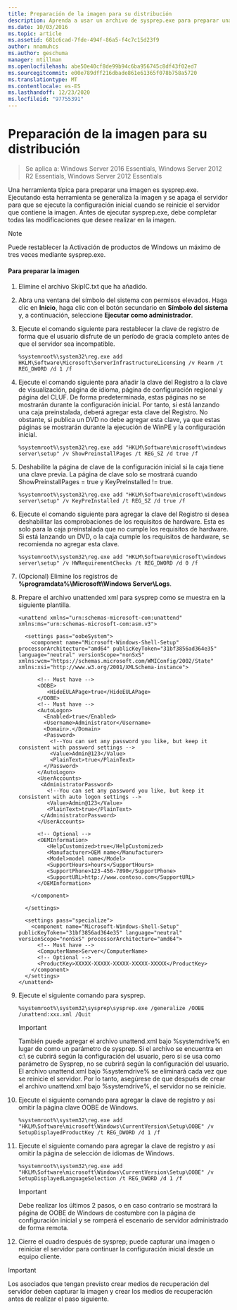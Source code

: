 ```yaml
---
title: Preparación de la imagen para su distribución
description: Aprenda a usar un archivo de sysprep.exe para preparar una imagen para la implementación.
ms.date: 10/03/2016
ms.topic: article
ms.assetid: 681c6cad-7fde-494f-86a5-f4c7c15d23f9
author: nnamuhcs
ms.author: geschuma
manager: mtillman
ms.openlocfilehash: abe50e40cf8de99b94c6ba956745c8df43f02ed7
ms.sourcegitcommit: e00e789dff216dbade861e61365f078b758a5720
ms.translationtype: MT
ms.contentlocale: es-ES
ms.lasthandoff: 12/23/2020
ms.locfileid: "97755391"
---
```

# <a name="preparing-the-image-for-deployment"></a>Preparación de la imagen para su distribución

>Se aplica a: Windows Server 2016 Essentials, Windows Server 2012 R2 Essentials, Windows Server 2012 Essentials

Una herramienta típica para preparar una imagen es sysprep.exe. Ejecutando esta herramienta se generaliza la imagen y se apaga el servidor para que se ejecute la configuración inicial cuando se reinicie el servidor que contiene la imagen. Antes de ejecutar sysprep.exe, debe completar todas las modificaciones que desee realizar en la imagen.

> [!NOTE]
>  Puede restablecer la Activación de productos de Windows un máximo de tres veces mediante sysprep.exe.

#### <a name="to-prepare-the-image"></a>Para preparar la imagen

1.  Elimine el archivo SkipIC.txt que ha añadido.

2.  Abra una ventana del símbolo del sistema con permisos elevados. Haga clic en **Inicio**, haga clic con el botón secundario en **Símbolo del sistema** y, a continuación, seleccione **Ejecutar como administrador**.

3.  Ejecute el comando siguiente para restablecer la clave de registro de forma que el usuario disfrute de un período de gracia completo antes de que el servidor sea incompatible.

    ```
    %systemroot%\system32\reg.exe add HKLM\Software\Microsoft\ServerInfrastructureLicensing /v Rearm /t REG_DWORD /d 1 /f
    ```

4.  Ejecute el comando siguiente para añadir la clave del Registro a la clave de visualización, página de idioma, página de configuración regional y página del CLUF. De forma predeterminada, estas páginas no se mostrarán durante la configuración inicial. Por tanto, si está lanzando una caja preinstalada, deberá agregar esta clave del Registro. No obstante, si publica un DVD no debe agregar esta clave, ya que estas páginas se mostrarán durante la ejecución de WinPE y la configuración inicial.

    ```
    %systemroot%\system32\reg.exe add "HKLM\Software\microsoft\windows server\setup" /v ShowPreinstallPages /t REG_SZ /d true /f
    ```

5.  Deshabilite la página de clave de la configuración inicial si la caja tiene una clave previa. La página de clave solo se mostrará cuando ShowPreinstallPages = true y KeyPreInstalled != true.

    ```
    %systemroot%\system32\reg.exe add "HKLM\Software\microsoft\windows server\setup" /v KeyPreInstalled /t REG_SZ /d true /f
    ```

6.  Ejecute el comando siguiente para agregar la clave del Registro si desea deshabilitar las comprobaciones de los requisitos de hardware. Esta es solo para la caja preinstalada que no cumple los requisitos de hardware. Si está lanzando un DVD, o la caja cumple los requisitos de hardware, se recomienda no agregar esta clave.

    ```
    %systemroot%\system32\reg.exe add "HKLM\Software\microsoft\windows server\setup" /v HWRequirementChecks /t REG_DWORD /d 0 /f
    ```

7.  (Opcional) Elimine los registros de **%programdata%\Microsoft\Windows Server\Logs**.

8.  Prepare el archivo unattended xml para sysprep como se muestra en la siguiente plantilla.

    ```
    <unattend xmlns="urn:schemas-microsoft-com:unattend" xmlns:ms="urn:schemas-microsoft-com:asm.v3">

      <settings pass="oobeSystem">
        <component name="Microsoft-Windows-Shell-Setup" processorArchitecture="amd64" publicKeyToken="31bf3856ad364e35" language="neutral" versionScope="nonSxS" xmlns:wcm="https://schemas.microsoft.com/WMIConfig/2002/State" xmlns:xsi="http://www.w3.org/2001/XMLSchema-instance">

          <!-- Must have -->
          <OOBE>
             <HideEULAPage>true</HideEULAPage>
          </OOBE>
          <!-- Must have -->
          <AutoLogon>
            <Enabled>true</Enabled>
            <Username>Administrator</Username>
            <Domain>.</Domain>
            <Password>
              <!--You can set any password you like, but keep it consistent with password settings -->
              <Value>Admin@123</Value>
              <PlainText>true</PlainText>
            </Password>
          </AutoLogon>
          <UserAccounts>
           <AdministratorPassword>
             <!--You can set any password you like, but keep it consistent with auto logon settings -->
             <Value>Admin@123</Value>
             <PlainText>true</PlainText>
           </AdministratorPassword>
          </UserAccounts>

          <!-- Optional -->
          <OEMInformation>
             <HelpCustomized>true</HelpCustomized>
             <Manufacturer>OEM name</Manufacturer>
             <Model>model name</Model>
             <SupportHours>hours</SupportHours>
             <SupportPhone>123-456-7890</SupportPhone>
             <SupportURL>http://www.contoso.com</SupportURL>
          </OEMInformation>

        </component>

      </settings>

      <settings pass="specialize">
        <component name="Microsoft-Windows-Shell-Setup" publicKeyToken="31bf3856ad364e35" language="neutral" versionScope="nonSxS" processorArchitecture="amd64">
          <!-- Must have -->
          <ComputerName>Server</ComputerName>
          <!-- Optional -->
          <ProductKey>XXXXX-XXXXX-XXXXX-XXXXX-XXXXX</ProductKey>
        </component>
      </settings>
    </unattend>
    ```

9. Ejecute el siguiente comando para sysprep.

    ```
    %systemroot%\system32\sysprep\sysprep.exe /generalize /OOBE /unattend:xxx.xml /Quit
    ```

    > [!IMPORTANT]
    >  También puede agregar el archivo unattend.xml bajo %systemdrive% en lugar de como un parámetro de sysprep. Si el archivo se encuentra en c:\ se cubrirá según la configuración del usuario, pero si se usa como parámetro de Sysprep, no se cubrirá según la configuración del usuario. El archivo unattend.xml bajo %systemdrive% se eliminará cada vez que se reinicie el servidor. Por lo tanto, asegúrese de que después de crear el archivo unattend.xml bajo %systemdrive%, el servidor no se reinicie.

10. Ejecute el siguiente comando para agregar la clave de registro y así omitir la página clave OOBE de Windows.

    ```
    %systemroot%\system32\reg.exe add "HKLM\Software\microsoft\Windows\CurrentVersion\Setup\OOBE" /v SetupDisplayedProductKey /t REG_DWORD /d 1 /f
    ```

11. Ejecute el siguiente comando para agregar la clave de registro y así omitir la página de selección de idiomas de Windows.

    ```
    %systemroot%\system32\reg.exe add "HKLM\Software\microsoft\Windows\CurrentVersion\Setup\OOBE" /v SetupDisplayedLanguageSelection /t REG_DWORD /d 1 /f
    ```

    > [!IMPORTANT]
    >  Debe realizar los últimos 2 pasos, o en caso contrario se mostrará la página de OOBE de Windows de costumbre con la página de configuración inicial y se romperá el escenario de servidor administrado de forma remota.

12. Cierre el cuadro después de sysprep; puede capturar una imagen o reiniciar el servidor para continuar la configuración inicial desde un equipo cliente.

> [!IMPORTANT]
>  Los asociados que tengan previsto crear medios de recuperación del servidor deben capturar la imagen y crear los medios de recuperación antes de realizar el paso siguiente.